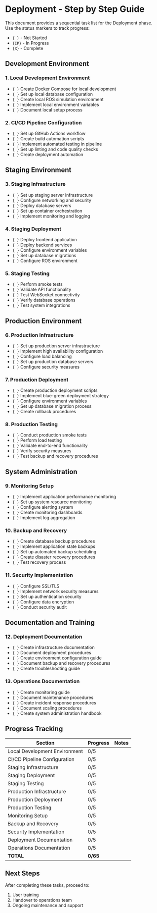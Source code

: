 # Deployment - Step by Step Guide

This document provides a sequential task list for the Deployment phase. Use the status markers to track progress:
- `{ }` - Not Started
- `{IP}` - In Progress
- `{X}` - Complete

## Development Environment

### 1. Local Development Environment

- `{ }` Create Docker Compose for local development
- `{ }` Set up local database configuration
- `{ }` Create local ROS simulation environment
- `{ }` Implement local environment variables
- `{ }` Document local setup process

### 2. CI/CD Pipeline Configuration

- `{ }` Set up GitHub Actions workflow
- `{ }` Create build automation scripts
- `{ }` Implement automated testing in pipeline
- `{ }` Set up linting and code quality checks
- `{ }` Create deployment automation

## Staging Environment

### 3. Staging Infrastructure

- `{ }` Set up staging server infrastructure
- `{ }` Configure networking and security
- `{ }` Deploy database servers
- `{ }` Set up container orchestration
- `{ }` Implement monitoring and logging

### 4. Staging Deployment

- `{ }` Deploy frontend application
- `{ }` Deploy backend services
- `{ }` Configure environment variables
- `{ }` Set up database migrations
- `{ }` Configure ROS environment

### 5. Staging Testing

- `{ }` Perform smoke tests
- `{ }` Validate API functionality
- `{ }` Test WebSocket connectivity
- `{ }` Verify database operations
- `{ }` Test system integrations

## Production Environment

### 6. Production Infrastructure

- `{ }` Set up production server infrastructure
- `{ }` Implement high availability configuration
- `{ }` Configure load balancing
- `{ }` Set up production database servers
- `{ }` Configure security measures

### 7. Production Deployment

- `{ }` Create production deployment scripts
- `{ }` Implement blue-green deployment strategy
- `{ }` Configure environment variables
- `{ }` Set up database migration process
- `{ }` Create rollback procedures

### 8. Production Testing

- `{ }` Conduct production smoke tests
- `{ }` Perform load testing
- `{ }` Validate end-to-end functionality
- `{ }` Verify security measures
- `{ }` Test backup and recovery procedures

## System Administration

### 9. Monitoring Setup

- `{ }` Implement application performance monitoring
- `{ }` Set up system resource monitoring
- `{ }` Configure alerting system
- `{ }` Create monitoring dashboards
- `{ }` Implement log aggregation

### 10. Backup and Recovery

- `{ }` Create database backup procedures
- `{ }` Implement application state backups
- `{ }` Set up automated backup scheduling
- `{ }` Create disaster recovery procedures
- `{ }` Test recovery process

### 11. Security Implementation

- `{ }` Configure SSL/TLS
- `{ }` Implement network security measures
- `{ }` Set up authentication security
- `{ }` Configure data encryption
- `{ }` Conduct security audit

## Documentation and Training

### 12. Deployment Documentation

- `{ }` Create infrastructure documentation
- `{ }` Document deployment procedures
- `{ }` Create environment configuration guide
- `{ }` Document backup and recovery procedures
- `{ }` Create troubleshooting guide

### 13. Operations Documentation

- `{ }` Create monitoring guide
- `{ }` Document maintenance procedures
- `{ }` Create incident response procedures
- `{ }` Document scaling procedures
- `{ }` Create system administration handbook

## Progress Tracking

| Section | Progress | Notes |
|---------|----------|-------|
| Local Development Environment | 0/5 | |
| CI/CD Pipeline Configuration | 0/5 | |
| Staging Infrastructure | 0/5 | |
| Staging Deployment | 0/5 | |
| Staging Testing | 0/5 | |
| Production Infrastructure | 0/5 | |
| Production Deployment | 0/5 | |
| Production Testing | 0/5 | |
| Monitoring Setup | 0/5 | |
| Backup and Recovery | 0/5 | |
| Security Implementation | 0/5 | |
| Deployment Documentation | 0/5 | |
| Operations Documentation | 0/5 | |
| **TOTAL** | **0/65** | |

## Next Steps

After completing these tasks, proceed to:
1. User training
2. Handover to operations team
3. Ongoing maintenance and support 